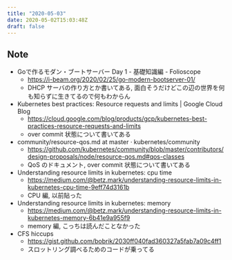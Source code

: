 ```yaml
---
title: "2020-05-03"
date: 2020-05-02T15:03:48Z
draft: false
---
```


## Note

* Goで作るモダン・ブートサーバー Day 1 - 基礎知識編 - Folioscope
  * https://i-beam.org/2020/02/25/go-modern-bootserver-01/
  * DHCP サーバの作り方とか書いてある, 面白そうだけどこの辺の世界を何も知らずに生きてるので何もわからん
* Kubernetes best practices: Resource requests and limits | Google Cloud Blog
  * https://cloud.google.com/blog/products/gcp/kubernetes-best-practices-resource-requests-and-limits
  * over commit 状態について書いてある
* community/resource-qos.md at master · kubernetes/community
  * https://github.com/kubernetes/community/blob/master/contributors/design-proposals/node/resource-qos.md#qos-classes
  * QoS のドキュメント, over commit 状態について書いてある
* Understanding resource limits in kubernetes: cpu time
  * https://medium.com/@betz.mark/understanding-resource-limits-in-kubernetes-cpu-time-9eff74d3161b
  * CPU 編, 以前貼った
* Understanding resource limits in kubernetes: memory
  * https://medium.com/@betz.mark/understanding-resource-limits-in-kubernetes-memory-6b41e9a955f9
  * memory 編, こっちは読んだことなかった
* CFS hiccups
  * https://gist.github.com/bobrik/2030ff040fad360327a5fab7a09c4ff1
  * スロットリング調べるためのコードが乗ってる
